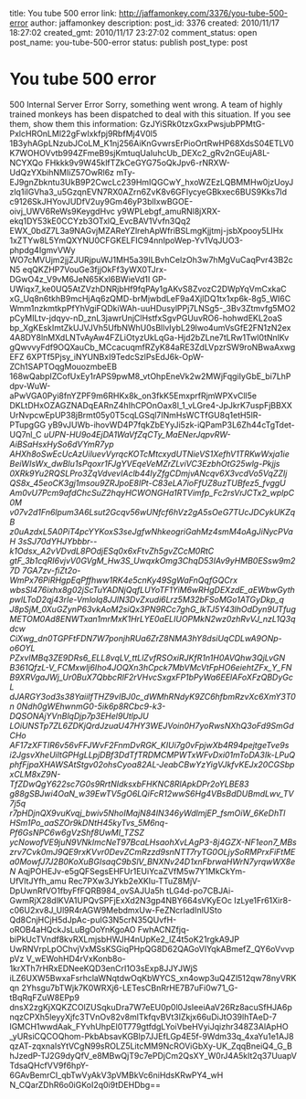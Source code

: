 title: You tube 500 error
link: http://jaffamonkey.com/3376/you-tube-500-error
author: jaffamonkey
description: 
post_id: 3376
created: 2010/11/17 18:27:02
created_gmt: 2010/11/17 23:27:02
comment_status: open
post_name: you-tube-500-error
status: publish
post_type: post

# You tube 500 error

500 Internal Server Error Sorry, something went wrong. A team of highly trained monkeys has been dispatched to deal with this situation. If you see them, show them this information:  GzJYiSRk0tzxGxxPwsjubPPMtG-PxlcHROnLMl22gFwIxkfpj9RbfMj4V0l5 1B3yhAGpLNzubJCoLM_K1nj256AiKnGvwrsErPioOrtRwHP68XdsS04ETLV0 K7WOHOVvtb994ZFmeB9sjKmtuqUaIuhcUb_DEXc2_gRv2nGEujA8L-NCYXQo FHkkk9v9W45klfTZkCeGYG75oQkJpv6-rNRXW-UdQzYXbihNMIiZ57OwRl6z mTy-EJ9gnZbkntu3UkB9P2CwcLc239HmIQGCwY_hxoWZEzLQBMMHw0jzUoyJ zlq1iIGVha3_u5GzqnEVN7RX0AZrn6ZvK8v6GFIycyeGBkxec6BUS9Kks7Id c9126SkJHYovJUDfV2uy9Gm46yP3blIxwBGOE-oivj_UWV6ReWs9KeygdHvc y9WPLebgf_amuRNl8jXRX-ekq1DY53kE0CCYzb3OTxlQ_EvcBAV1Vvfn3Qq2 EWX_0bdZ7L3a9NAGvjMZAReYZlrehApWfriBSLmgKjjtmj-jsbXpooy5LIHx 1xZTYw8L5YmQXYNU0CFGKELFIC94nnIpoWep-Yv1VqJUO3-phpdg4IgmvVWy WO7cMVUjm2jjZJURjpuWJ1MH5a39ILBvhCelzOh3w7hMgVuCaqPvr43B2cN5 eqQKZHP7VouGe3fjjOkFf3yWX0TJrx-DGwO4z_V9vM6JeN65Kxl6BWieVd1I GP-UWiqx7_ke0UQ5AtZVzhDNRjbHf9fqPAy1gAKvS8ZvozC2DWpYqVmCxkaC xG_Uq8n6tkhB9mcHjAq6zQMD-brMjwbdLeF9a4XjIDQ1tx1xp6k-8g5_WI6C Wmm1nzkmtkpPfYhVgiFQDkiWAh-uuHDusylPPj7LNSg5-_3Bv3Ztmvfg5MO2 pCyMILtv-jdqyv-nD_znL3jawrUnjClHstfxSgvPGUuvRO6-hohwdEKL2oaS bp_XgKEskImtZkUJVJVh5UfbNWhU0sBllvIybL29lwo4umVsGfE2FN1zN2ex 4A8DY8lnMXdLNTvAyAw4FZLiOtyzUkLqGa-Hjd2bZLne7tLRw1Twl0tNnlKv gQwvvyFdf9OQXauCb_MCcacuqmfRZyK84aRE3ZdLVpzrSW9roNBwaAxwgEFZ 6XPTf5Pjsy_iNYUNBxI9TedcSzlPsEdJ6k-OpW-ZCh1SAPTOqgMouozmbeEB 168wQabpIZCofUxEy1rAPS9pwM8_vtOhpEneVk2w2MWjFqgiIyGbE_bi7LhP dpv-WuW-aPwVGA0Pyi8fnYZPF9m6RHKx8k_on3fkK5EmxprfRjmWPXvCll5e DKLtDHxOZAGZNADqEARnZ4hIhCPOnOax8l_1_vLGre4-JpJkrK7uspFjBBXX UrNvpcwEpUP38jBrmt05y0T5cqLGSql7INmHsWCTfGU8q1etH5lR-PTupgGG yB9vJUWb-ihovWD4P7fqkZbEYyJi5zk-iQPamP3L6Zh44cTgTdet-UQ7nl_C _uUPN-HU9o4EjDA1WaVfZqCTy_MaENerJqpvRW-AiBSaHsxHySo6dVYmR7yp AHXh8oSwEcUcAzUiluevVyrqcKOTcMtcxydUTNieVS1XefhV1TRKwWxja1ie BeiWIsWx_dwBIu1sPqoxr1FJgYVEqeVeMZrZLviVC3EzbhOtG25wlg-Pkjjs 0XRk9Yu2RQSLPro3ZqVdvevIAclb44IyZfgCDmjvANcqv6X3vcdVo5VqZZIj QS8x_45eoCK3gj1msou9ZRJpoE8IPt-C83eLA7ioFfUZ8uzTUBfez5_fvggU Am0vU7Pcm9afdChcSuZ2hqyHCWONGHa1RTVimfp_Fc2rsVrJCTx2_wplpC0M v07v2d1Fn6lpum3A6Lsut2Gcqv56wUNfcf6hVz2gA5sOeG7TUcJDCykUKZqB z0uAzdxL5A0PiT4pcYYKoxS3seJgfwNhkeogriGahMz4smM4oAgJiNycPVaH 3sSJ70dYHJYbbbr--k1Odsx_A2vVDvdL8POdjESq0x6xFtvZh5gvZCcM0RtC gtF_3b1cqRI6vjvV0GVgM_Hw3S_UwqxkOmg3ChqD53IAv9yHMB0ESsw9m27D 7GA7zv-fiZt2o-WmPx76PiRHgpEqPffhww1RK4e5cnKy49SgWaFnQqfGQCrx wbsSl476ixhx8g02jScTuYADNjQqfLUYoTF1YiM6wRHgDEXzdE_aEWbwGyth pwlLToD2qj43rIe-Vmlolq8JJlN3DvZxudi6Lrz5M32bFSoMGo1ATGyDkp_q J8pSjM_0XuGZynP63vkAoM2siQx3PN9RCc7ghG_lkTJ5Y43lhOdDyn9UTfug METOM0Ad8ENWTxan1mrMxK1HrLYE0aELIUOPMkN2wz0zhRvVJ_nzL1Q3qdcw CiXwg_dn0TGPFtFDN7W7ponjhRUa6ZrZ8NMA3hY8dsiUqCDLwA9ONp-o6OYL PZxvIMBq3ZE9DRs6_ELL8vqLV_ttLlZvfRSOxiRJKfR1n1H0AVQhw3QjLvGN B361QfzL-V_FCMxwlj6Iho4JOQXn3hCpck7MbVMcVtFpHO6eiehtZFx_Y_FN B9XRVgaJWj_Ur0BuX7QbbcRlF2rVHvcSxgxFP1bPyWa6EElAFoXFzQBDyGcL dJARGY3od3s38YaiiIfTHZ9vIBJ0c_dWMhRNdyK9ZC6hfbmRzvXc6XmY3T0n 0Ndh0gWEhwnmG0-5ik6p8RCbc9-k3-DQSONAjYVnBlqDjp7p3EHel9UtlpJU LOiUNSTp7ZL6ZDKjQrdJzuaU47HY3WEJVoin0H7yoRwsNXhQ3oFd9SmGdCHo AF17zXFTIR6v56vFFJWvF2FnmDvRGK_KIUi7g0vFpjwXb4R94pejtgeTve9s i2JgsvXheUiltGPHgLLpjDBf3DdTfTRDMCMPWTxWFvDxi01mToDA3Ik-LPuQ phfFjpaXHAWSAtStgv02ohsCyoa82AL-JeabCBwYzYigVJkfvKEJx20CGSbp xCLM8xZ9N-TfZDwQgY622sc7G0s9RrtNIdksxbFHKNC8RlApkDPr2oYLBE83 g88gSBJwi4OaN_w39EwTV5gO6LQiFcR12wwS6Hg4VBsBdDUBmdLwv_TV7j5q r7pHDjnQX9vuKvqj_bwiv5NhoIMajN84IN346yWdlmjEP_fsmOiW_6KeDhTl HSm1Po_aaSZOr9kDNtH45kyTvs_5M6nq-Pf6GsNPC6w6gVzShf8UwMI_TZSZ ycNowofVE9juN9VNkImcNeT97BcaLHsaohXvLAgP3-8j4GZX-NF1eon7_MBs zrv7Cvk0mJ9QE9rxKVvr0DevZCmRzzd9snNTT7ryTG0OLjySoRMPrxFiFtME a0MowfJ7J2B0KoXuBGIsaqC9bSlV_BNXNv24D1xnFbrwaHWrN7yrqwWX8eN_ AqjPOHEJv-e5gQFSegsEHFUr1EUiYcaZVfM5w7Y1MkCkYm-UfVltJYfh_amu Rec7PXw3JYkb2eXKIu-TTuZ8MjV-DpUwnRfVO1fbyFfFQRB984_ovSAJUa5h tLG4d-po7CBJAi-GwmRjX28dlKVA1UPQvSPFjExXd2N3gp4NBY664sVKyEOc IzLye1Fr61Xir8-c06U2xv8J_Ul9R4rAGW9MebdmxUw-FeZNcrIadInlUSto Qd8CnjHCjH5dJpAc-puIG3N5crN35QUvfH-oROB4aHQckJsLuBgOoYnKgoAO FwhACNZfjq-biPkUcTVndf8kvRXLmjsbHWJH4nUpKe2_lZ4t5oK21rgkA9JP UwRNVrpLpOChvjVxMSsKSGiqPHpQG8D62QAGoVIYqkABmefZ_QY6oVvvppVz V_wEWohHD4rVxKonb8o-1krXTh7rHRxEDNeeKQD3enCrI1O3sExp8JJYJWjS iLZ6UXW5BwxaFsrhclaWNqtdwOqKbWYCS_xn4owp3uQ4Zl512qw78nyVRKqn 2Yhsgu7bTWjk7K0WRXj6-LETesCBnRrHE7B7uFi0w71_G-tBqRqFZuW8EPp9 dnsX2zgKjXQKZCOlZUSqkuDra7W7eEU0p0l0JsIeeiAaV26Rz8acuSfHJA6p nqzCPXh5leyyXjfc3TVnOv82v8mlTkfqvBVt3IZkjx66uDiJtO39lhTAeD-7 lGMCH1wwdAak_FYvhUhpEl0T779gtfdgLYoiVbeHVyiJqizhr348Z3AlApHO _yURsiCQCOQhom-PkbAbsavKGBlp7JJEfLGp4E5f-9Wdm33q_4xaYu1e1AJ8 qzAT-zqxnaIsYtVCgN99sROLZ5LitcMM9NcROViGbXy-UK_ZqqBneiQ4_G_B hJzedP-TJ2G9dyQfV_e8MBwQjT9c7ePDjCm2QsXY_W0rJ4A5klt2q37UuapV TdsaQHcfVV9f6hpY-6GAvBemrCI_qbTwVyAkV3pVMBkVc6niHdsKRwPY4_wH N_CQarZDhR6o0iGKoI2q0i9tDEHDbg==